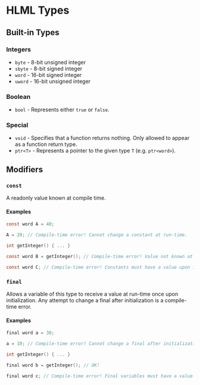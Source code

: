 # HLML Types

## Built-in Types
### Integers
- `byte` - 8-bit unsigned integer
- `sbyte` - 8-bit signed integer
- `word` - 16-bit signed integer
- `uword` - 16-bit unsigned integer

### Boolean
- `bool` - Represents either `true` or `false`.

### Special
- `void` - Specifies that a function returns nothing. Only allowed to appear as a function return type.
- `ptr<T>` - Represents a pointer to the given type `T` (e.g. `ptr<word>`).


## Modifiers

### `const`
A readonly value known at compile time.

#### Examples
```c
const word A = 40;

A = 20; // Compile-time error! Cannot change a constant at run-time.
```

```c
int getInteger() { ... }

const word B = getInteger(); // Compile-time error! Value not known at compile-time.
```

```c
const word C; // Compile-time error! Constants must have a value upon initialization.
```

### `final`
Allows a variable of this type to receive a value at run-time once upon initialization. Any attempt to change a final after initialization is a compile-time error.

#### Examples
```c
final word a = 30;

a = 10; // Compile-time error! Cannot change a final after initialization.
```

```c
int getInteger() { ... }

final word b = getInteger(); // OK!
```

```c
final word c; // Compile-time error! Final variables must have a value upon initialization.
```